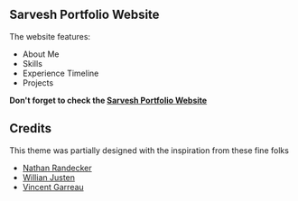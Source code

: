 ## Sarvesh Portfolio Website

The website features:

- About Me
- Skills
- Experience Timeline
- Projects

**Don't forget to check the [Sarvesh Portfolio Website](https://sarveshp.github.io)**


## Credits

This theme was partially designed with the inspiration from these fine folks
- [Nathan Randecker](https://github.com/nrandecker/particle)
- [Willian Justen](https://github.com/willianjusten/will-jekyll-template)
- [Vincent Garreau](https://github.com/VincentGarreau/particles.js/)
